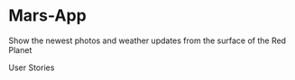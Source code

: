 # Mars-App
Show the newest photos and weather updates from the surface of the Red Planet

User Stories

